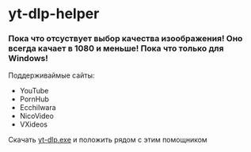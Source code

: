 # yt-dlp-helper
### Пока что отсуствует выбор качества изоображения! Оно всегда качает в 1080 и меньше! Пока что только для Windows!
Поддерживаймые сайты:

- YouTube
- PornHub
- EcchiIwara
- NicoVideo
- VXideos

Скачать [yt-dlp.exe](https://github.com/yt-dlp/yt-dlp/releases/latest) и положить рядом с этим помощником
